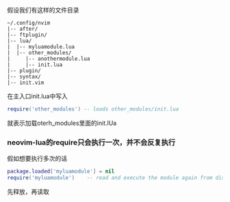 假设我们有这样的文件目录
```Shell
~/.config/nvim
|-- after/
|-- ftplugin/
|-- lua/
|  |-- myluamodule.lua
|  |-- other_modules/
|     |-- anothermodule.lua
|     |-- init.lua
|-- plugin/
|-- syntax/
|-- init.vim
```
在主入口init.lua中写入
```lUa
require('other_modules') -- loads other_modules/init.lua
```
就表示加载oterh_modules里面的init.lUa

### neovim-lua的require只会执行一次，并不会反复执行
假如想要执行多次的话
```lua
package.loaded['myluamodule'] = nil
require('myluamodule')    -- read and execute the module again from disk
```
先释放，再读取








